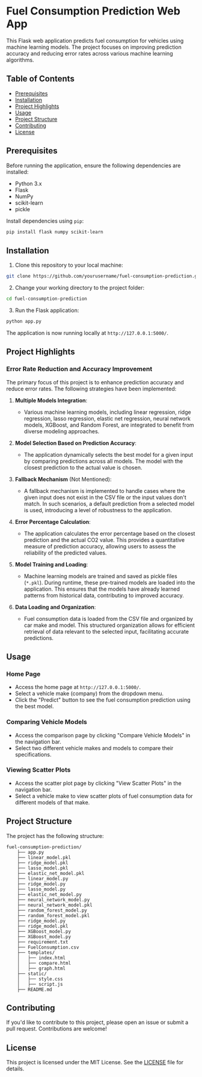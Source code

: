 # Fuel Consumption Prediction Web App

This Flask web application predicts fuel consumption for vehicles using machine learning models. The project focuses on improving prediction accuracy and reducing error rates across various machine learning algorithms.

## Table of Contents

- [Prerequisites](#prerequisites)
- [Installation](#installation)
- [Project Highlights](#project-highlights)
- [Usage](#usage)
- [Project Structure](#project-structure)
- [Contributing](#contributing)
- [License](#license)

## Prerequisites

Before running the application, ensure the following dependencies are installed:

- Python 3.x
- Flask
- NumPy
- scikit-learn
- pickle

Install dependencies using `pip`:

```bash
pip install flask numpy scikit-learn
```

## Installation

1. Clone this repository to your local machine:

```bash
git clone https://github.com/yourusername/fuel-consumption-prediction.git
```

2. Change your working directory to the project folder:

```bash
cd fuel-consumption-prediction
```

3. Run the Flask application:

```bash
python app.py
```

The application is now running locally at `http://127.0.0.1:5000/`.

## Project Highlights

### Error Rate Reduction and Accuracy Improvement

The primary focus of this project is to enhance prediction accuracy and reduce error rates. The following strategies have been implemented:

1. **Multiple Models Integration**:
   - Various machine learning models, including linear regression, ridge regression, lasso regression, elastic net regression, neural network models, XGBoost, and Random Forest, are integrated to benefit from diverse modeling approaches.

2. **Model Selection Based on Prediction Accuracy**:
   - The application dynamically selects the best model for a given input by comparing predictions across all models. The model with the closest prediction to the actual value is chosen.

3. **Fallback Mechanism** (Not Mentioned):
   - A fallback mechanism is implemented to handle cases where the given input does not exist in the CSV file or the input values don't match. In such scenarios, a default prediction from a selected model is used, introducing a level of robustness to the application.

4. **Error Percentage Calculation**:
   - The application calculates the error percentage based on the closest prediction and the actual CO2 value. This provides a quantitative measure of prediction accuracy, allowing users to assess the reliability of the predicted values.

5. **Model Training and Loading**:
   - Machine learning models are trained and saved as pickle files (`*.pkl`). During runtime, these pre-trained models are loaded into the application. This ensures that the models have already learned patterns from historical data, contributing to improved accuracy.

6. **Data Loading and Organization**:
   - Fuel consumption data is loaded from the CSV file and organized by car make and model. This structured organization allows for efficient retrieval of data relevant to the selected input, facilitating accurate predictions.

## Usage

### Home Page

- Access the home page at `http://127.0.0.1:5000/`.
- Select a vehicle make (company) from the dropdown menu.
- Click the "Predict" button to see the fuel consumption prediction using the best model.

### Comparing Vehicle Models

- Access the comparison page by clicking "Compare Vehicle Models" in the navigation bar.
- Select two different vehicle makes and models to compare their specifications.

### Viewing Scatter Plots

- Access the scatter plot page by clicking "View Scatter Plots" in the navigation bar.
- Select a vehicle make to view scatter plots of fuel consumption data for different models of that make.

## Project Structure

The project has the following structure:

```
fuel-consumption-prediction/
    ├── app.py                
    ├── linear_model.pkl       
    ├── ridge_model.pkl        
    ├── lasso_model.pkl         
    ├── elastic_net_model.pkl   
    ├── linear_model.py       
    ├── ridge_model.py        
    ├── lasso_model.py        
    ├── elastic_net_model.py
    ├── neural_network_model.py
    ├── neural_network_model.pkl
    ├── random_forest_model.py
    ├── random_forest_model.pkl
    ├── ridge_model.py
    ├── ridge_model.pkl
    ├── XGBoost_model.py
    ├── XGBoost_model.py
    ├── requirement.txt
    ├── FuelConsumption.csv     
    ├── templates/             
    │   ├── index.html        
    │   ├── compare.html       
    │   ├── graph.html   
    ├── static/                 
    │   ├── style.css          
    │   ├── script.js        
    ├── README.md     
```

## Contributing

If you'd like to contribute to this project, please open an issue or submit a pull request. Contributions are welcome!

## License

This project is licensed under the MIT License. See the [LICENSE](LICENSE) file for details.
